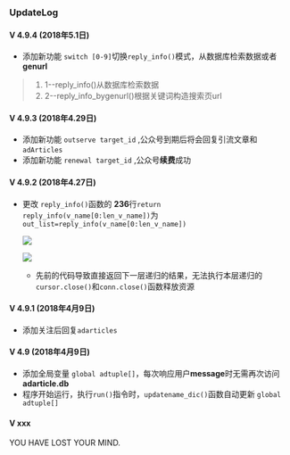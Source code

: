 ### UpdateLog

####  V 4.9.4 (2018年5.1日)
- 添加新功能 `switch [0-9]`切换`reply_info()`模式，从数据库检索数据或者**genurl**
> 1. 1--reply_info()从数据库检索数据
> 2. 2--reply_info_bygenurl()根据关键词构造搜索页url

####  V 4.9.3 (2018年4.29日)
- 添加新功能 `outserve target_id` ,公众号到期后将会回复引流文章和 `adArticles`
- 添加新功能 `renewal target_id` ,公众号**续费**成功

####  V 4.9.2 (2018年4.27日)

- 更改 `reply_info()`函数的 **236**行`return reply_info(v_name[0:len_v_name])`为`out_list=reply_info(v_name[0:len_v_name])`

  ![](https://t1.picb.cc/uploads/2018/04/27/2OkUxe.png)

  ![](https://t1.picb.cc/uploads/2018/04/27/2Okzks.png)

  - 先前的代码导致直接返回下一层递归的结果，无法执行本层递归的`cursor.close()`和`conn.close()`函数释放资源

#### V 4.9.1 (2018年4月9日)

- 添加关注后回复`adarticles`

#### V 4.9 (2018年4月9日)

- 添加全局变量 `global adtuple[]`，每次响应用户**message**时无需再次访问**adarticle.db**
- 程序开始运行，执行`run()`指令时，`updatename_dic()`函数自动更新 `global adtuple[]`

#### V xxx

YOU HAVE LOST YOUR MIND.

